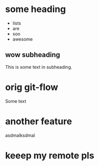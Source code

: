 # some heading

- lists
- are 
- soo
- awesome

## wow subheading

This is some text in subheading.

# orig git-flow

Some text

# another feature

asdmalksdmal

# keeep my remote pls